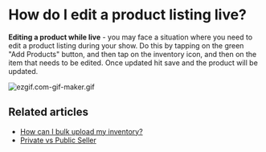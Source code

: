 # How do I edit a product listing live?

**Editing a product while live** - you may face a situation where you need to edit a product listing during your show. Do this by tapping on the green "Add Products" button, and then tap on the inventory icon, and then on the item that needs to be edited. Once updated hit save and the product will be updated.&#x20;

&#x20;

![ezgif.com-gif-maker.gif](https://help.popshop.live/hc/article\_attachments/4409213109273/ezgif.com-gif-maker.gif)

## Related articles

* [How can I bulk upload my inventory?](https://jamble.gitbook.io/popshop-live/inventory/how-can-i-bulk-update-my-inventory)
* [Private vs Public Seller](https://jamble.gitbook.io/popshop-live/going-live/private-vs-public-seller)
